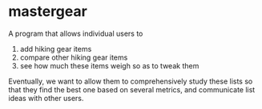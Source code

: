 mastergear
==========

A program that allows individual users to

1. add hiking gear items
2. compare other hiking gear items
3. see how much these items weigh so as to tweak them

Eventually, we want to allow them to comprehensively study these 
lists so that they find the best one based on several metrics,
and communicate list ideas with other users.
